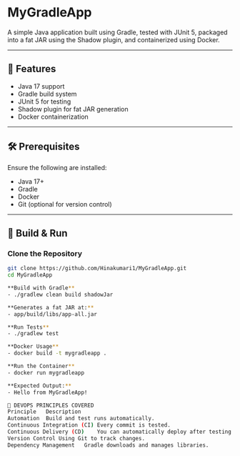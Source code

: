 # MyGradleApp

A simple Java application built using Gradle, tested with JUnit 5, packaged into a fat JAR using the Shadow plugin, and containerized using Docker.

---

## 🚀 Features

- Java 17 support
- Gradle build system
- JUnit 5 for testing
- Shadow plugin for fat JAR generation
- Docker containerization

---

## 🛠️ Prerequisites

Ensure the following are installed:

- Java 17+
- Gradle
- Docker
- Git (optional for version control)

---

## 🔧 Build & Run

### Clone the Repository

```bash
git clone https://github.com/Hinakumari1/MyGradleApp.git
cd MyGradleApp

**Build with Gradle**
- ./gradlew clean build shadowJar

**Generates a fat JAR at:**
- app/build/libs/app-all.jar

**Run Tests**
- ./gradlew test

**Docker Usage**
- docker build -t mygradleapp .

**Run the Container**
- docker run mygradleapp

**Expected Output:**
- Hello from MyGradleApp!

📘 DEVOPS PRINCIPLES COVERED
Principle	Description
Automation	Build and test runs automatically.
Continuous Integration (CI)	Every commit is tested.
Continuous Delivery (CD)	You can automatically deploy after testing.
Version Control	Using Git to track changes.
Dependency Management	Gradle downloads and manages libraries.
